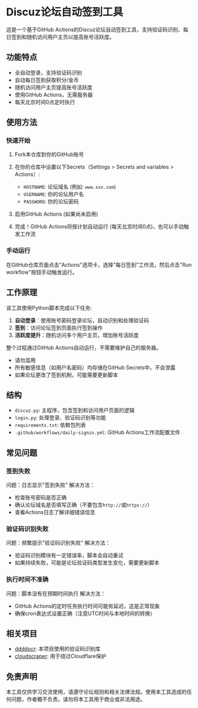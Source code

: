 # Discuz论坛自动签到工具

这是一个基于GitHub Actions的Discuz论坛自动签到工具，支持验证码识别、每日签到和随机访问用户主页以提高账号活跃度。

## 功能特点

- 全自动登录，支持验证码识别
- 自动每日签到获取积分/金币
- 随机访问用户主页提高账号活跃度
- 使用GitHub Actions，无需服务器
- 每天北京时间0点定时执行

## 使用方法

### 快速开始

1. Fork本仓库到你的GitHub账号

2. 在你的仓库中设置以下Secrets（Settings > Secrets and variables > Actions）:
   - `HOSTNAME`: 论坛域名 (例如: `www.xxx.com`)
   - `USERNAME`: 你的论坛用户名
   - `PASSWORD`: 你的论坛密码

3. 启用GitHub Actions (如果尚未启用)

4. 完成！GitHub Actions将按计划自动运行 (每天北京时间0点)，也可以手动触发工作流

### 手动运行

在GitHub仓库页面点击"Actions"选项卡，选择"每日签到"工作流，然后点击"Run workflow"按钮手动触发运行。

## 工作原理

该工具使用Python脚本完成以下任务:

1. **自动登录**：使用账号密码登录论坛，自动识别和处理验证码
2. **签到**：访问论坛签到页面执行签到操作
3. **活跃度提升**：随机访问多个用户主页，增加账号活跃度

整个过程通过GitHub Actions自动运行，不需要维护自己的服务器。

- 请勿滥用
- 所有敏感信息（如用户名密码）均存储在GitHub Secrets中，不会泄露
- 如果论坛更改了签到机制，可能需要更新脚本

## 结构

- `discuz.py`: 主程序，包含签到和访问用户页面的逻辑
- `login.py`: 处理登录、验证码识别等功能
- `requirements.txt`: 依赖包列表
- `.github/workflows/daily-signin.yml`: GitHub Actions工作流配置文件




## 常见问题

### 签到失败

问题：日志显示"签到失败"
解决方法：
- 检查账号密码是否正确
- 确认论坛域名是否填写正确（不要包含`http://`或`https://`）
- 查看Actions日志了解详细错误信息

### 验证码识别失败

问题：频繁提示"验证码识别失败"
解决方法：
- 验证码识别模块有一定错误率，脚本会自动重试
- 如果持续失败，可能是论坛验证码类型发生变化，需要更新脚本

### 执行时间不准确

问题：脚本没有在预期时间执行
解决方法：
- GitHub Actions的定时任务执行时间可能有延迟，这是正常现象
- 确保cron表达式设置正确（注意UTC时间与本地时间的转换）

## 相关项目

- [ddddocr](https://github.com/sml2h3/ddddocr): 本项目使用的验证码识别库
- [cloudscraper](https://github.com/venomous/cloudscraper): 用于绕过Cloudflare保护

## 免责声明

本工具仅供学习交流使用，请遵守论坛规则和相关法律法规。使用本工具造成的任何问题，作者概不负责。请勿将本工具用于商业或非法用途。
